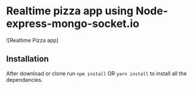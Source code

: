 # Realtime pizza app using Node-express-mongo-socket.io

![Realtime Pizza app]




## Installation 
After download or clone run `npm install` OR `yarn install` to install all the dependancies.

